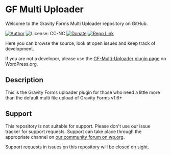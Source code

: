 # GF Multi Uploader
Welcome to the Gravity Forms Multi Uploader repository on GitHub.

[![Author](https://img.shields.io/badge/author-sh1zen-brightgreen.svg)](https://sh1zen.github.io/)
![License: CC-NC](https://img.shields.io/badge/License-CCNC-orange.svg)
[![Donate](https://img.shields.io/badge/Donate-PayPal-blue.svg)](https://www.paypal.com/donate?business=dev.sh1zen%40outlook.it&item_name=Thank+you+in+advanced+for+the+kind+donations.+You+will+sustain+me+building+better+software.&currency_code=EUR)
[![Repo Link](https://img.shields.io/badge/Repo-Link-black.svg)](https://github.com/sh1zen/gf-multi-uploader)


Here you can browse the source, look at open issues and keep track of development.

If you are not a developer, please use the [GF-Multi-Uploader plugin page](https://wordpress.org/plugins/gf-multi-uploader/) on WordPress.org.

## Description

This is the Gravity Forms uploader plugin for those who need a little more than the default multi file upload of Gravity Forms v1.6+ 

## Support
This repository is not suitable for support. Please don't use our issue tracker for support requests. Support can take 
place through the appropriate channel on [our community forum on wp.org](https://wordpress.org/support/plugin/gf-multi-uploader/).

Support requests in issues on this repository will be closed on sight.

